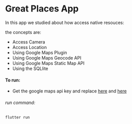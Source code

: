 # Great Places App

In this app we studied about how access native resouces:

the concepts are:

* Access Camera
* Access Location
* Using Google Maps Plugin
* Using Google Maps Geocode API
* Using Google Maps Static Map API
* Using the SQLlite


#### To run: 

* Get the google maps api key and replace [here](https://github.com/robsonoduarte/learn-flutter/blob/6acd161e444700c94f0948d0dfb079a40635b018/flutter_course/great_places/lib/utlis/location_util.dart#L6) and [here](https://github.com/robsonoduarte/learn-flutter/blob/6acd161e444700c94f0948d0dfb079a40635b018/flutter_course/great_places/android/app/src/main/AndroidManifest.xml#L34)

###### run command:
```shell
flutter run
```
